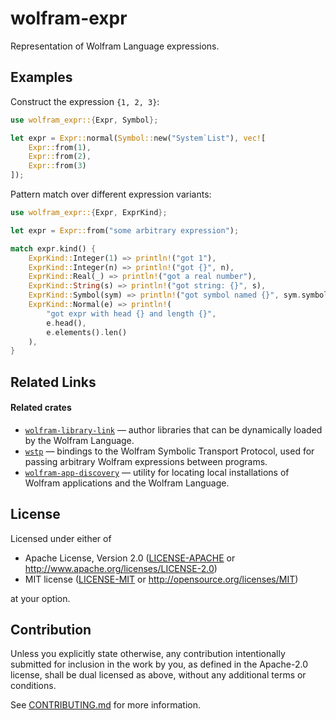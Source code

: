 # wolfram-expr

Representation of Wolfram Language expressions.

## Examples

Construct the expression `{1, 2, 3}`:

```rust
use wolfram_expr::{Expr, Symbol};

let expr = Expr::normal(Symbol::new("System`List"), vec![
    Expr::from(1),
    Expr::from(2),
    Expr::from(3)
]);
```

Pattern match over different expression variants:

```rust
use wolfram_expr::{Expr, ExprKind};

let expr = Expr::from("some arbitrary expression");

match expr.kind() {
    ExprKind::Integer(1) => println!("got 1"),
    ExprKind::Integer(n) => println!("got {}", n),
    ExprKind::Real(_) => println!("got a real number"),
    ExprKind::String(s) => println!("got string: {}", s),
    ExprKind::Symbol(sym) => println!("got symbol named {}", sym.symbol_name()),
    ExprKind::Normal(e) => println!(
        "got expr with head {} and length {}",
        e.head(),
        e.elements().len()
    ),
}
```

## Related Links

#### Related crates

* [`wolfram-library-link`][wolfram-library-link] — author libraries that can be
  dynamically loaded by the Wolfram Language.
* [`wstp`][wstp] — bindings to the Wolfram Symbolic Transport Protocol, used for passing
  arbitrary Wolfram expressions between programs.
* [`wolfram-app-discovery`][wolfram-app-discovery] — utility for locating local
  installations of Wolfram applications and the Wolfram Language.


[wstp]: https://github.com/WolframResearch/wstp-rs
[wolfram-app-discovery]: https://crates.io/crates/wolfram-app-discovery
[wolfram-library-link]: https://github.com/WolframResearch/wolfram-library-link-rs

## License

 Licensed under either of

  * Apache License, Version 2.0
    ([LICENSE-APACHE](LICENSE-APACHE) or http://www.apache.org/licenses/LICENSE-2.0)
  * MIT license
    ([LICENSE-MIT](LICENSE-MIT) or http://opensource.org/licenses/MIT)

 at your option.

 ## Contribution

 Unless you explicitly state otherwise, any contribution intentionally submitted
 for inclusion in the work by you, as defined in the Apache-2.0 license, shall be
 dual licensed as above, without any additional terms or conditions.

 See [CONTRIBUTING.md](./CONTRIBUTING.md) for more information.